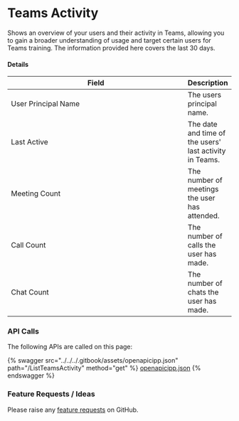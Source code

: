 # Teams Activity

Shows an overview of your users and their activity in Teams, allowing you to gain a broader understanding of usage and target certain users for Teams training. The information provided here covers the last 30 days.

#### Details <a href="#teamsactivity-details" id="teamsactivity-details"></a>

<table><thead><tr><th width="556">Field</th><th>Description</th></tr></thead><tbody><tr><td>User Principal Name</td><td>The users principal name.</td></tr><tr><td>Last Active</td><td>The date and time of the users' last activity in Teams.</td></tr><tr><td>Meeting Count</td><td>The number of meetings the user has attended.</td></tr><tr><td>Call Count</td><td>The number of calls the user has made.</td></tr><tr><td>Chat Count</td><td>The number of chats the user has made.</td></tr></tbody></table>

### API Calls

The following APIs are called on this page:

{% swagger src="../../../.gitbook/assets/openapicipp.json" path="/ListTeamsActivity" method="get" %}
[openapicipp.json](../../../.gitbook/assets/openapicipp.json)
{% endswagger %}

### Feature Requests / Ideas

Please raise any [feature requests](https://github.com/KelvinTegelaar/CIPP/issues/new?assignees=\&labels=\&template=feature\_request.md\&title=FEATURE+REQUEST%3A+) on GitHub.
